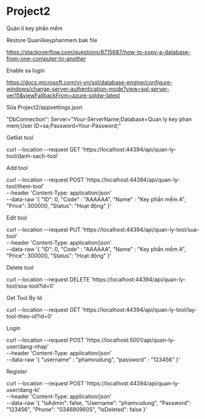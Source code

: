 # Project2
Quản lí key phần mềm

Restore Quanlikeyphanmem.bak file 

https://stackoverflow.com/questions/8715687/how-to-copy-a-database-from-one-computer-to-another

Enable sa login 

https://docs.microsoft.com/vi-vn/sql/database-engine/configure-windows/change-server-authentication-mode?view=sql-server-ver15&viewFallbackFrom=azure-sqldw-latest

Sửa  Project2/appsettings.json 

"DbConnection": Server="Your-ServerName;Database=Quan ly key phan mem;User ID=sa;Password=Your-Password;"

Getlist tool

curl --location --request GET 'https://localhost:44394/api/quan-ly-tool/danh-sach-tool'

Add tool

curl --location --request POST 'https://localhost:44394/api/quan-ly-tool/them-tool' \
--header 'Content-Type: application/json' \
--data-raw '{
    "ID": 0,
    "Code" : "AAAAAA",
    "Name" : "Key phần mềm A",
    "Price": 300000,
     "Status": "Hoạt động"
}'

Edit tool

curl --location --request PUT 'https://localhost:44394/api/quan-ly-tool/sua-tool' \
--header 'Content-Type: application/json' \
--data-raw '{
    "ID": 0,
    "Code" : "AAAAAA",
    "Name" : "Key phần mềm A",
    "Price": 300000,
     "Status": "Hoạt động"
}'

Delete tool

curl --location --request DELETE 'https://localhost:44394/api/quan-ly-tool/xoa-tool?id=0'

Get Tool By Id

curl --location --request GET 'https://localhost:44394/api/quan-ly-tool/lay-tool-theo-id?id=0'


Login 

curl --location --request POST 'https://localhost:5001/api/quan-ly-user/dang-nhap' \
--header 'Content-Type: application/json' \
--data-raw '{
    "username" : "phamvudung",
    "password" : "123456"
}'


Register

curl --location --request POST 'https://localhost:44394/api/quan-ly-user/dang-ki' \
--header 'Content-Type: application/json' \
--data-raw '{
    "IsAdmin": false,
    "Username": "phamvudung",
    "Password": "123456",
    "Phone": "0346909605",
    "IsDeleted": false
}'
